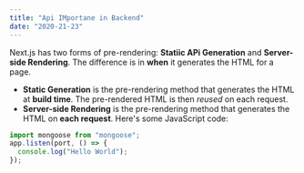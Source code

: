 ```yaml
---
title: "Api IMportane in Backend"
date: "2020-21-23"
---
```


Next.js has two forms of pre-rendering: **Statiic APi Generation** and **Server-side Rendering**. The difference is in **when** it generates the HTML for a page.

- **Static Generation** is the pre-rendering method that generates the HTML at **build time**. The pre-rendered HTML is then _reused_ on each request.
- **Server-side Rendering** is the pre-rendering method that generates the HTML on **each request**.
  Here's some JavaScript code:

```javascript
import mongoose from "mongoose";
app.listen(port, () => {
  console.log("Hello World");
});
```
